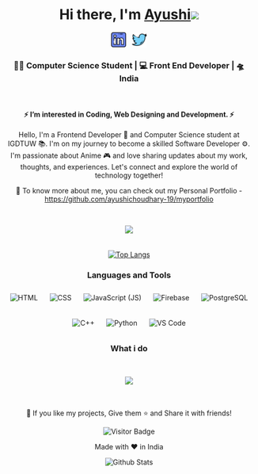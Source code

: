 <div align="center">
   <h1>Hi there, I'm <a href ="https://github.com/ayushichoudhary-19/">Ayushi</a><img src="https://media.giphy.com/media/hvRJCLFzcasrR4ia7z/giphy.gif" width="25px"> </h1>
</div>
<div align=center>
<p align='center'>
   <a href="[https://www.linkedin.com/in/ayushi-choudhary-7688b91ba/](https://www.linkedin.com/in/ayushi-choudhary-7688b91ba/)"><img height="30" src="https://raw.githubusercontent.com/8bithemant/8bithemant/master/linkedin.png?raw=true"></a>&nbsp;&nbsp;
    <a href="[https://twitter.com/geekyAyushi](https://twitter.com/geekyAyushi)"><img height="30" src="https://raw.githubusercontent.com/8bithemant/8bithemant/master/twitter.png?raw=true"></a>
</p>
   

<div align="center">
<h3> 👩‍💻 Computer Science Student | 💻 Front End Developer | 🛸 India  </h3>
</div>
<br>
 
  <h4>⚡ I’m interested in Coding, Web Designing and Development. ⚡</h4>
</p> 

<p>Hello, I'm a Frontend Developer 🚀 and Computer Science student at IGDTUW 📚. I'm on my journey to become a skilled Software Developer ⚙️. I'm passionate about Anime 🎮 and love sharing updates about my work, thoughts, and experiences. Let's connect and explore the world of technology together!
   
🔗 To know more about me, you can check out my Personal Portfolio - https://github.com/ayushichoudhary-19/myportfolio
</p>


<br>
<p align="center">

<div align=center>
<img src="https://github-readme-streak-stats.herokuapp.com/?user=ayushichoudhary-19&theme=light&count_private=true&bg_color=0d1116&title_color=ce09ec&text_color=a4aacb&icon_color=007ec6">

</div>

<br />


 <div align=center>
    
[![Top Langs](https://github-readme-stats.vercel.app/api/top-langs/?username=ayushichoudhary-19)](https://github.com/ayushichoudhary-19/github-readme-stats)
</div>

 
### Languages and Tools
<p align="center">
  <img src="https://img.icons8.com/color/48/000000/html-5.png" alt="HTML" style="margin: 10px;">
  <img src="https://img.icons8.com/color/48/000000/css3.png" alt="CSS" style="margin: 10px;">
  <img src="https://img.icons8.com/color/48/000000/javascript.png" alt="JavaScript (JS)" style="margin: 10px;">
  <img src="https://img.icons8.com/color/48/000000/firebase.png" alt="Firebase" style="margin: 10px;">
  <img src="https://img.icons8.com/color/48/000000/postgreesql.png" alt="PostgreSQL" style="margin: 10px;">
</p>

<p align="center">
  <img src="https://img.icons8.com/color/48/000000/c-plus-plus-logo.png" alt="C++" style="margin: 10px;">
  <img src="https://img.icons8.com/color/48/000000/python.png" alt="Python" style="margin: 10px;">
  <img src="https://img.icons8.com/color/48/000000/visual-studio-code-2019.png" alt="VS Code" style="margin: 10px;">
</p>


 ###  What i do


<br />

<p align="center">
   <img src="https://media.giphy.com/media/f9XgHHnPnDjOF1hWpl/giphy.gif" />
   </p>
   
   
<br />


<p align="center">💙 If you like my projects, Give them ⭐ and Share it with friends!</p>
</p>

![Visitor Badge](https://visitor-badge.laobi.icu/badge?page_id=ayushichoudhary-19)

<p align="center">Made with ❤️ in India</p>


<p align="center">
        <img src="https://raw.githubusercontent.com/mayhemantt/mayhemantt/Update/svg/Bottom.svg" alt="Github Stats" />
</p>
</div>
